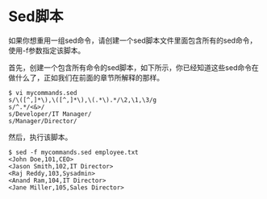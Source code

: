 # Sed脚本

如果你想重用一组sed命令，请创建一个sed脚本文件里面包含所有的sed命令，使用-f参数指定该脚本。

首先，创建一个包含所有命令的sed脚本，如下所示，你已经知道这些sed命令在做什么了，正如我们在前面的章节所解释的那样。

```
$ vi mycommands.sed
s/\([^,]*\),\([^,]*\),\(.*\).*/\2,\1,\3/g
s/^.*/<&>/
s/Developer/IT Manager/
s/Manager/Director/
```

然后，执行该脚本。

```
$ sed -f mycommands.sed employee.txt
<John Doe,101,CEO>
<Jason Smith,102,IT Director>
<Raj Reddy,103,Sysadmin>
<Anand Ram,104,IT Director>
<Jane Miller,105,Sales Director>
```
